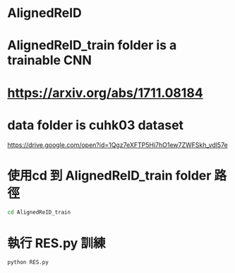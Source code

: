 # AlignedReID


# AlignedReID_train folder is a trainable  CNN
# https://arxiv.org/abs/1711.08184

# data folder is cuhk03 dataset
https://drive.google.com/open?id=1Qgz7eXFTP5Hi7hO1ew7ZWFSkh_vdl57e


# 使用cd 到 AlignedReID_train folder  路徑
```bash
cd AlignedReID_train
```

# 執行 RES.py  訓練
```
python RES.py
```
